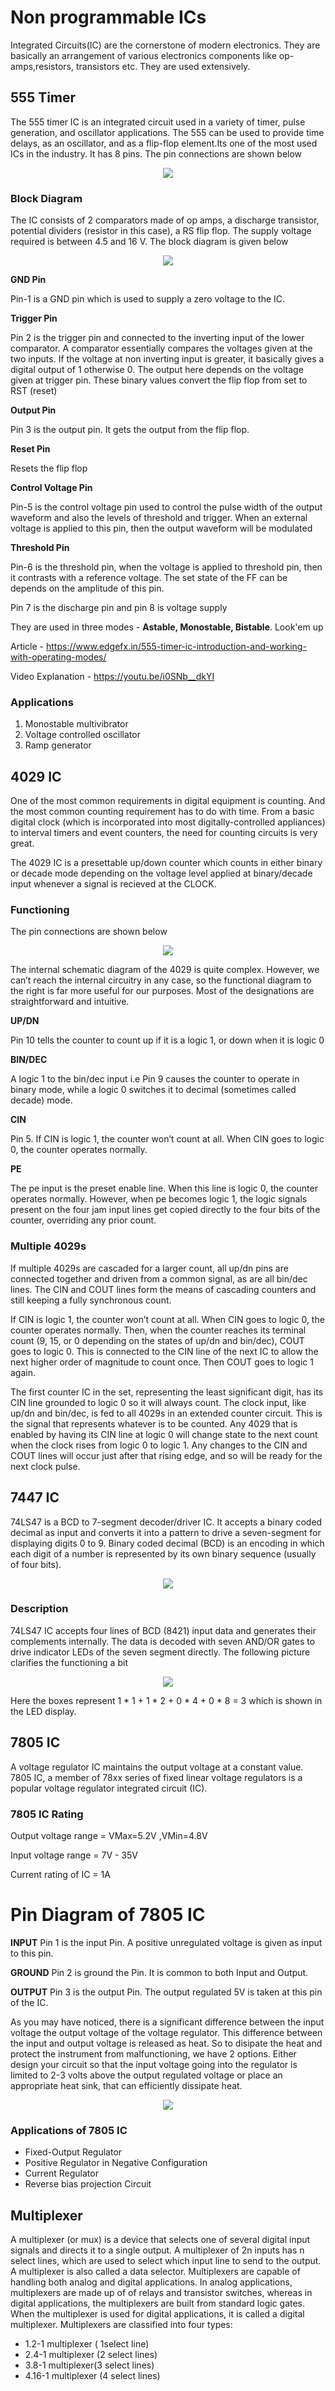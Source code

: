 # Non programmable ICs

Integrated Circuits(IC) are the cornerstone of modern electronics. They are basically an arrangement of various electronics components like op-amps,resistors, transistors etc. They are used extensively. 

## 555 Timer 

The 555 timer IC is an integrated circuit used in a variety of timer, pulse generation, and
oscillator applications. The 555 can be used to provide time delays, as an oscillator, and
as a flip-flop element.Its one of the most used ICs in the industry. It has 8 pins. The pin connections are shown below

<p align="center">
<img src="https://user-images.githubusercontent.com/58845531/79270221-56e42d80-7ebb-11ea-98f9-c61f02d35f8a.png"/>
</p> 

### Block Diagram

The IC consists of 2 comparators made of op amps, a discharge transistor, potential dividers (resistor in this case), a RS flip flop. The supply voltage required is between 4.5 and 16 V. The block diagram is given below

<p align="center">
<img src="https://user-images.githubusercontent.com/58845531/79270640-20f37900-7ebc-11ea-9a36-8fcd124b9145.png"/>
</p> 

__GND Pin__

Pin-1 is a GND pin which is used to supply a zero voltage to the IC.

__Trigger Pin__

Pin 2 is the trigger pin and connected to the inverting input of the lower comparator. A comparator essentially compares the voltages given at the two inputs. If the voltage at non inverting input is greater, it basically gives a digital output of 1 otherwise 0. The output here depends on the voltage given at trigger pin. These binary values convert the flip flop from set to RST (reset)

__Output Pin__

Pin 3 is the output pin. It gets the output from the flip flop.

__Reset Pin__

Resets the flip flop

__Control Voltage Pin__

Pin-5 is the control voltage pin used to control the pulse width of the output waveform and also the levels of threshold and trigger. When an external voltage is applied to this pin, then the output waveform will be modulated

__Threshold Pin__

Pin-6 is the threshold pin, when the voltage is applied to threshold pin, then it contrasts with a reference voltage. The set state of the FF can be depends on the amplitude of this pin.

Pin 7 is the discharge pin and pin 8 is voltage supply

They are used in three modes - __Astable, Monostable, Bistable__. Look'em up

Article - https://www.edgefx.in/555-timer-ic-introduction-and-working-with-operating-modes/

Video Explanation - https://youtu.be/i0SNb__dkYI

### Applications
1. Monostable multivibrator
2. Voltage controlled oscillator
3. Ramp generator

## 4029 IC

One of the most common requirements in digital equipment is counting. And the most
common counting requirement has to do with time. From a basic digital clock (which
is incorporated into most digitally-controlled appliances) to interval timers and event
counters, the need for counting circuits is very great.

The 4029 IC is a presettable up/down counter which counts in either binary or decade mode depending on the voltage
level applied at binary/decade input whenever a signal is recieved at the CLOCK. 

### Functioning
The pin connections are shown below

<p align="center">
<img src="https://user-images.githubusercontent.com/58845531/79280375-d5e26180-7ecd-11ea-8fce-5c1838e54a22.png"/>
</p> 


The internal schematic diagram of the 4029 is quite complex. However, we can’t reach the internal circuitry in any
case, so the functional diagram to the right is far more useful for our purposes.
Most of the designations are straightforward and intuitive.

__UP/DN__

Pin 10 tells the counter to count up if it is a logic 1, or down when it is logic 0

__BIN/DEC__

A logic 1 to the bin/dec input i.e Pin 9 causes the counter to operate in binary mode, while a logic 0 switches it to decimal (sometimes called decade) mode.

__CIN__

Pin 5. If CIN is logic 1, the counter won’t count at all. When CIN goes to logic 0, the counter operates normally.

__PE__

The pe input is the preset enable line. When this line is logic 0, the counter operates normally. However, when pe becomes logic 1, the logic signals present on the four jam input lines get copied directly to the four bits of the counter, overriding any prior count.

### Multiple 4029s
If multiple 4029s are cascaded for a larger count, all up/dn pins are connected together and driven from a common signal, as are all bin/dec lines. The CIN and COUT lines form the means of cascading counters and still keeping a fully synchronous count. 

If CIN is logic 1, the counter won’t count at all. When CIN goes to logic 0, the counter operates normally. Then, when the counter reaches its terminal count (9, 15, or 0 depending on the states of up/dn and bin/dec), COUT goes to logic 0. This is connected to the CIN line of the next IC to allow the next higher order of magnitude to count once. Then COUT goes to logic 1 again. 

The first counter IC in the set, representing the least significant digit, has its CIN line grounded to logic 0 so it will always count. The clock input, like up/dn and bin/dec, is fed to all 4029s in an extended counter circuit. This is the signal that represents whatever is to be counted. Any 4029 that is enabled by having its CIN line at logic 0 will change state to the next count when the clock rises from logic 0 to logic 1. Any changes to the CIN and COUT lines will occur just after that rising edge, and so will be ready for the next clock pulse.

## 7447 IC
74LS47 is a BCD to 7-segment decoder/driver IC. It accepts a binary coded decimal as input and converts it into a pattern to drive a seven-segment for displaying digits 0 to 9. Binary coded decimal (BCD) is an encoding in which each digit of a number is represented by its own binary sequence (usually of four bits).

<p align="center">
<img src="https://user-images.githubusercontent.com/58845531/79281587-af71f580-7ed0-11ea-875c-7778e023ca34.png"/>
</p> 

### Description
74LS47 IC accepts four lines of BCD (8421) input data and generates their complements internally. The data is decoded with seven AND/OR gates to drive indicator LEDs of the seven segment directly. The following picture clarifies the functioning a bit

<p align="center">
<img src="https://user-images.githubusercontent.com/58845531/79281751-07a8f780-7ed1-11ea-9dd6-a2e09b48ff55.png"/>
</p> 

Here the boxes represent 1 * 1 + 1 * 2 + 0 * 4 + 0 * 8 = 3 which is shown in the LED display.

## 7805 IC
A voltage regulator IC maintains the output voltage at a constant value. 7805 IC, a member of 78xx series of fixed linear voltage regulators is a popular voltage regulator integrated circuit (IC).

### 7805 IC Rating

Output voltage range = VMax=5.2V ,VMin=4.8V

Input voltage range = 7V - 35V 

Current rating of IC = 1A 

 # Pin Diagram of 7805 IC
**INPUT** Pin 1 is the input Pin. A positive unregulated voltage is given as input to this pin.

**GROUND** Pin 2 is ground the Pin. It is common to both Input and Output.

**OUTPUT** Pin 3 is the output Pin. The output regulated 5V is taken at this pin of the IC.

As you may have noticed, there is a significant difference between the input voltage the output voltage of the voltage regulator. This difference between the input and output voltage is released as heat. So to disipate the heat and protect the instrument from malfunctioning, we have 2 options. Either design your circuit so that the input voltage going into the regulator is limited to 2-3 volts above the output regulated voltage or place an appropriate heat sink, that can efficiently dissipate heat.

<p align="center">
<img src="https://user-images.githubusercontent.com/58845531/79285522-712e0380-7edb-11ea-80a2-c3e8fc5885d8.png"/>
</p> 

### Applications of 7805 IC
 * Fixed-Output Regulator
 * Positive Regulator in Negative Configuration
 * Current Regulator
 * Reverse bias projection Circuit
 
 ## Multiplexer
 A multiplexer (or mux) is a device that selects one of several digital input signals and directs it to a single output. A multiplexer of 2n inputs has n select lines, which are used to select which input line to send to the output. A multiplexer is also called a data selector. Multiplexers are capable of handling both analog and digital applications. In analog applications, multiplexers are made up of of relays and transistor switches, whereas in digital applications, the multiplexers are built from standard logic gates. When the multiplexer is used for digital applications, it is called a digital multiplexer. Multiplexers are classified into four types:
 
 * 1.2-1 multiplexer ( 1select line)
 * 2.4-1 multiplexer (2 select lines)
 * 3.8-1 multiplexer(3 select lines)
 * 4.16-1 multiplexer (4 select lines)
